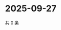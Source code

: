 # 2025-09-27

共 0 条

<!-- BEGIN ZHIHUQUESTIONS -->
<!-- 最后更新时间 Sat Sep 27 2025 18:10:00 GMT+0800 (China Standard Time) -->

<!-- END ZHIHUQUESTIONS -->
